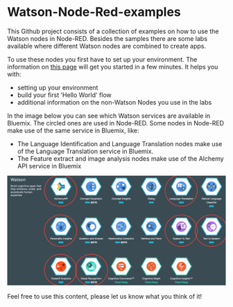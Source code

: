 # Watson-Node-Red-examples

This Github project consists of a collection of examples on how to use the Watson nodes in Node-RED. Besides the samples there are some labs available where different Watson nodes are combined to create apps.

To use these nodes you first have to set up your environment. 
The information on [this page](/node-RED_labs/lab_node-RED.md) will get you started in a few minutes. It helps you with:

- setting up your environment
- build your first 'Hello World' flow
- additional information on the non-Watson Nodes you use in the labs

In the image below you can see which Watson services are available in Bluemix. The circled ones are used in Node-RED.
Some nodes in Node-RED make use of the same service in Bluemix, like:
- The Language Identification and Language Translation nodes make use of the Language Translation service in Bluemix.  
- The Feature extract and image analysis nodes make use of the Alchemy API service in Bluemix

![NodeRedStarter](WatsonServicesOverview.jpg)




Feel free to use this content, please let us know what you think of it!



